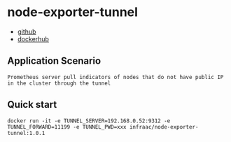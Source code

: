 # node-exporter-tunnel

* [github](https://github.com/InfraAC/node-exporter-tunnel)
* [dockerhub](https://hub.docker.com/r/infraac/node-exporter-tunnel)

## Application Scenario
    Prometheus server pull indicators of nodes that do not have public IP in the cluster through the tunnel

## Quick start
    docker run -it -e TUNNEL_SERVER=192.168.0.52:9312 -e TUNNEL_FORWARD=11199 -e TUNNEL_PWD=xxx infraac/node-exporter-tunnel:1.0.1
